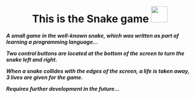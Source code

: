 <h1 align="center"> This is the Snake game
  <img src="https://serviseoil.ru/wp-content/uploads/2022/12/snake-yas.gif" width="44" height="44"/>
</h1>

<h5> A small game in the well-known snake, which was written as part of learning a programming language...

Two control buttons are located at the bottom of the screen to turn the snake left and right.

When a snake collides with the edges of the screen, a life is taken away, 3 lives are given for the game.

Requires further development in the future...</h5>

